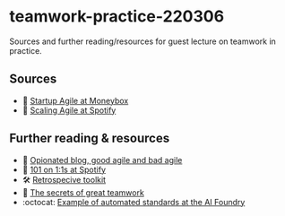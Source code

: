 # teamwork-practice-220306

Sources and further reading/resources for guest lecture on teamwork in practice.

## Sources

- :page_with_curl: [Startup Agile at Moneybox](https://www.moneyboxapp.com/startup-agile/)
- :page_with_curl: [Scaling Agile at Spotify](https://blog.crisp.se/wp-content/uploads/2012/11/SpotifyScaling.pdf)

## Further reading & resources

- :page_with_curl: [Opionated blog, good agile and bad agile](http://steve-yegge.blogspot.com/2006/09/good-agile-bad-agile_27.html)
- :page_with_curl: [101 on 1:1s at Spotify](https://engineering.atspotify.com/2015/12/a-101-on-11s/)
- :hammer_and_wrench: [Retrospecive toolkit](https://engineering.atspotify.com/2017/12/spotify-retro-kit/.)
- :page_with_curl: [The secrets of great teamwork](https://hbr.org/2016/06/the-secrets-of-great-teamwork)
- :octocat: [Example of automated standards at the AI Foundry](https://github.com/samattwood9/streamlit-starter-tour)


